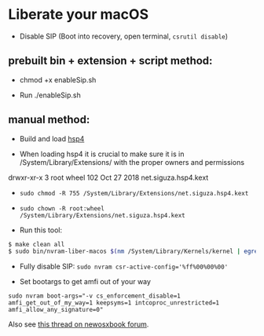 # Liberate your macOS

- Disable SIP (Boot into recovery, open terminal, `csrutil disable`)

## prebuilt bin + extension + script method:

- chmod +x enableSip.sh

- Run ./enableSip.sh

## manual method:

- Build and load [hsp4](https://github.com/siguza/hsp4)

- When loading hsp4 it is crucial to make sure it is in /System/Library/Extensions/ with the proper owners and permissions

drwxr-xr-x    3 root  wheel    102 Oct 27  2018 net.siguza.hsp4.kext

- ```sudo chmod -R 755 /System/Library/Extensions/net.siguza.hsp4.kext```
- ```sudo chown -R root:wheel /System/Library/Extensions/net.siguza.hsp4.kext```

- Run this tool:
```sh
$ make clean all
$ sudo bin/nvram-liber-macos $(nm /System/Library/Kernels/kernel | egrep 'mac_policy_list$' | cut -d' ' -f1)
```

- Fully disable SIP: `sudo nvram csr-active-config='%ff%00%00%00'`

- Set bootargs to get amfi out of your way

```sudo nvram boot-args="-v cs_enforcement_disable=1 amfi_get_out_of_my_way=1 keepsyms=1 intcoproc_unrestricted=1 amfi_allow_any_signature=0"```

Also see [this thread on newosxbook forum](http://www.newosxbook.com/forum/viewtopic.php?t=16798).
